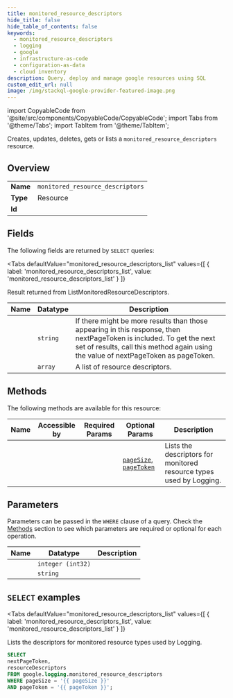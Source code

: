 ```yaml
--- 
title: monitored_resource_descriptors
hide_title: false
hide_table_of_contents: false
keywords:
  - monitored_resource_descriptors
  - logging
  - google
  - infrastructure-as-code
  - configuration-as-data
  - cloud inventory
description: Query, deploy and manage google resources using SQL
custom_edit_url: null
image: /img/stackql-google-provider-featured-image.png
---
```


import CopyableCode from '@site/src/components/CopyableCode/CopyableCode';
import Tabs from '@theme/Tabs';
import TabItem from '@theme/TabItem';

Creates, updates, deletes, gets or lists a <code>monitored_resource_descriptors</code> resource.

## Overview
<table><tbody>
<tr><td><b>Name</b></td><td><code>monitored_resource_descriptors</code></td></tr>
<tr><td><b>Type</b></td><td>Resource</td></tr>
<tr><td><b>Id</b></td><td><CopyableCode code="google.logging.monitored_resource_descriptors" /></td></tr>
</tbody></table>

## Fields

The following fields are returned by `SELECT` queries:

<Tabs
    defaultValue="monitored_resource_descriptors_list"
    values={[
        { label: 'monitored_resource_descriptors_list', value: 'monitored_resource_descriptors_list' }
    ]}
>
<TabItem value="monitored_resource_descriptors_list">

Result returned from ListMonitoredResourceDescriptors.

<table>
<thead>
    <tr>
    <th>Name</th>
    <th>Datatype</th>
    <th>Description</th>
    </tr>
</thead>
<tbody>
<tr>
    <td><CopyableCode code="nextPageToken" /></td>
    <td><code>string</code></td>
    <td>If there might be more results than those appearing in this response, then nextPageToken is included. To get the next set of results, call this method again using the value of nextPageToken as pageToken.</td>
</tr>
<tr>
    <td><CopyableCode code="resourceDescriptors" /></td>
    <td><code>array</code></td>
    <td>A list of resource descriptors.</td>
</tr>
</tbody>
</table>
</TabItem>
</Tabs>

## Methods

The following methods are available for this resource:

<table>
<thead>
    <tr>
    <th>Name</th>
    <th>Accessible by</th>
    <th>Required Params</th>
    <th>Optional Params</th>
    <th>Description</th>
    </tr>
</thead>
<tbody>
<tr>
    <td><a href="#monitored_resource_descriptors_list"><CopyableCode code="monitored_resource_descriptors_list" /></a></td>
    <td><CopyableCode code="select" /></td>
    <td></td>
    <td><a href="#parameter-pageSize"><code>pageSize</code></a>, <a href="#parameter-pageToken"><code>pageToken</code></a></td>
    <td>Lists the descriptors for monitored resource types used by Logging.</td>
</tr>
</tbody>
</table>

## Parameters

Parameters can be passed in the `WHERE` clause of a query. Check the [Methods](#methods) section to see which parameters are required or optional for each operation.

<table>
<thead>
    <tr>
    <th>Name</th>
    <th>Datatype</th>
    <th>Description</th>
    </tr>
</thead>
<tbody>
<tr id="parameter-pageSize">
    <td><CopyableCode code="pageSize" /></td>
    <td><code>integer (int32)</code></td>
    <td></td>
</tr>
<tr id="parameter-pageToken">
    <td><CopyableCode code="pageToken" /></td>
    <td><code>string</code></td>
    <td></td>
</tr>
</tbody>
</table>

## `SELECT` examples

<Tabs
    defaultValue="monitored_resource_descriptors_list"
    values={[
        { label: 'monitored_resource_descriptors_list', value: 'monitored_resource_descriptors_list' }
    ]}
>
<TabItem value="monitored_resource_descriptors_list">

Lists the descriptors for monitored resource types used by Logging.

```sql
SELECT
nextPageToken,
resourceDescriptors
FROM google.logging.monitored_resource_descriptors
WHERE pageSize = '{{ pageSize }}'
AND pageToken = '{{ pageToken }}';
```
</TabItem>
</Tabs>
